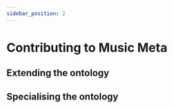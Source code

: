 ```yaml
---
sidebar_position: 2
---
```


# Contributing to Music Meta

## Extending the ontology

## Specialising the ontology